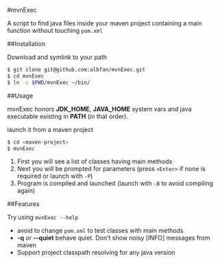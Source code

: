 #mvnExec

A script to find java files inside your maven project containing a main function without touching `pom.xml`

##Installation

Download and symlink to your path

```bash
$ git clone git@github.com:albfan/mvnExec.git
$ cd mvnExec
$ ln -s $PWD/mvnExec ~/bin/
```

##Usage

mvnExec honors **JDK_HOME**, **JAVA_HOME** system vars and java executable existing in **PATH** (in that order).

launch it from a maven project

```bash
$ cd <maven-project>
$ mvnExec
```

1. First you will see a list of classes having main methods
2. Next you will be prompted for parameters (press `<Enter>` if none is required or launch with `-P`)
3. Program is compiled and launched (launch with `-B` to avoid compiling again)

##Features

Try using `mvnExec --help`

- avoid to change `pom.xml` to test classes with main methods
- **-q** or **--quiet** behave quiet. Don't show noisy [INFO] messages from maven
- Support project classpath resolving for any java version

